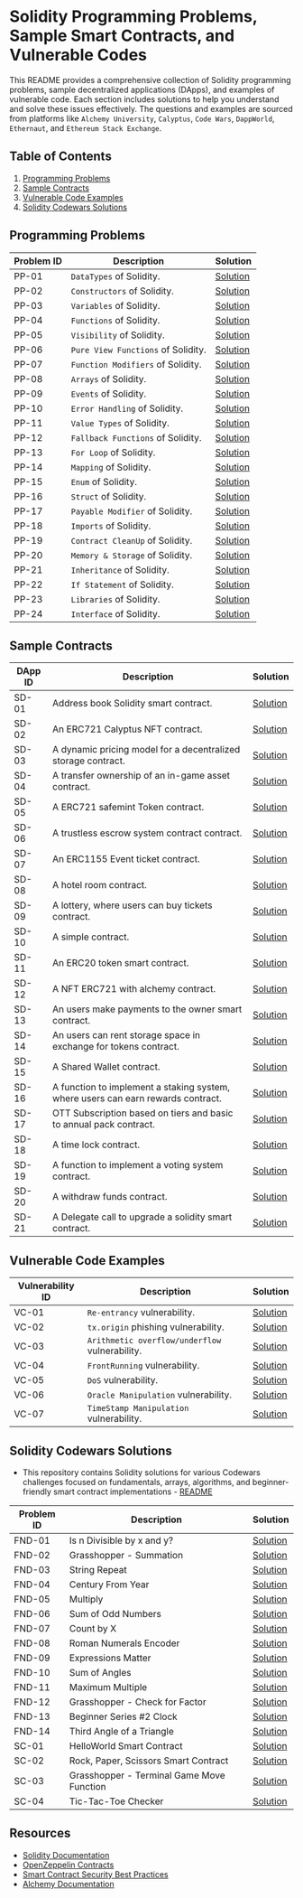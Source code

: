 # Solidity Programming Problems, Sample Smart Contracts, and Vulnerable Codes

This README provides a comprehensive collection of Solidity programming problems, sample decentralized applications (DApps), and examples of vulnerable code. Each section includes solutions to help you understand and solve these issues effectively. The questions and examples are sourced from platforms like `Alchemy University`, `Calyptus`, `Code Wars`, `DappWorld`, `Ethernaut`, and `Ethereum Stack Exchange`.

## Table of Contents

1. [Programming Problems](#programming-problems)
2. [Sample Contracts](#sample-contracts)
3. [Vulnerable Code Examples](#vulnerable-code-examples)
4. [Solidity Codewars Solutions](#solidity-codewars-solutions)

## Programming Problems

| Problem ID | Description | Solution |
|------------|-------------|----------|
| PP-01      | `DataTypes` of Solidity. | [Solution](https://github.com/varmakollu/Solidity-Examples/tree/main/Programming/01-Data_Types) |
| PP-02      | `Constructors` of Solidity. | [Solution](https://github.com/varmakollu/Solidity-Examples/tree/main/Programming/02-Constructors) |
| PP-03      | `Variables` of Solidity. | [Solution](https://github.com/varmakollu/Solidity-Examples/tree/main/Programming/03-Variables) |
| PP-04      | `Functions` of Solidity. | [Solution](https://github.com/varmakollu/Solidity-Examples/tree/main/Programming/04-Functions) |
| PP-05      | `Visibility` of Solidity. | [Solution](https://github.com/varmakollu/Solidity-Examples/tree/main/Programming/05-Visibility) |
| PP-06      | `Pure View Functions` of Solidity. | [Solution](https://github.com/varmakollu/Solidity-Examples/tree/main/Programming/06-Pure-View-Functions) |
| PP-07      | `Function Modifiers` of Solidity. | [Solution](https://github.com/varmakollu/Solidity-Examples/tree/main/Programming/07-Function-Modifiers) |
| PP-08      | `Arrays` of Solidity. | [Solution](https://github.com/varmakollu/Solidity-Examples/tree/main/Programming/08-Array) |
| PP-09      | `Events` of Solidity. | [Solution](https://github.com/varmakollu/Solidity-Examples/tree/main/Programming/09-Events) |
| PP-10      | `Error Handling` of Solidity. | [Solution](https://github.com/varmakollu/Solidity-Examples/tree/main/Programming/10-Error-Handling) |
| PP-11      | `Value Types` of Solidity. | [Solution](https://github.com/varmakollu/Solidity-Examples/tree/main/Programming/11-Value-Types) |
| PP-12      | `Fallback Functions` of Solidity. | [Solution](https://github.com/varmakollu/90Code/tree/main/12-Fallback-Function) |
| PP-13      | `For Loop` of Solidity. | [Solution](https://github.com/varmakollu/Solidity-Examples/tree/main/Programming/13-For-Loop) |
| PP-14      | `Mapping` of Solidity. | [Solution](https://github.com/varmakollu/Solidity-Examples/tree/main/Programming/14-Mapping) |
| PP-15      | `Enum` of Solidity. | [Solution](https://github.com/varmakollu/Solidity-Examples/tree/main/Programming/15-Enum) |
| PP-16      | `Struct` of Solidity. | [Solution](https://github.com/varmakollu/Solidity-Examples/tree/main/Programming/16-Struct) |
| PP-17      | `Payable Modifier` of Solidity. | [Solution](https://github.com/varmakollu/Solidity-Examples/tree/main/Programming/17-Payable-Modifier) |
| PP-18      | `Imports` of Solidity. | [Solution](https://github.com/varmakollu/Solidity-Examples/tree/main/Programming/18-Imports) |
| PP-19      | `Contract CleanUp` of Solidity. | [Solution](https://github.com/varmakollu/Solidity-Examples/tree/main/Programming/19-Contract-Cleanup) |
| PP-20      | `Memory & Storage` of Solidity. | [Solution](https://github.com/varmakollu/Solidity-Examples/tree/main/Programming/20-Memory-and-Storage) |
| PP-21      | `Inheritance` of Solidity. | [Solution](https://github.com/varmakollu/Solidity-Examples/tree/main/Programming/21-Inheritance) |
| PP-22      | `If Statement` of Solidity. | [Solution](https://github.com/varmakollu/Solidity-Examples/tree/main/Programming/22-If-Statement) |
| PP-23      | `Libraries` of Solidity. | [Solution](https://github.com/varmakollu/Solidity-Examples/tree/main/Programming/23-Libraries) |
| PP-24      | `Interface` of Solidity. | [Solution](https://github.com/varmakollu/Solidity-Examples/tree/main/Programming/24-Interface) |


## Sample Contracts

| DApp ID | Description | Solution |
|---------|-------------|----------|
| SD-01   | Address book Solidity smart contract. | [Solution](https://github.com/varmakollu/90Code/blob/main/Sample-Apps/AddressBook.sol) |
| SD-02   | An ERC721 Calyptus NFT contract. | [Solution](https://github.com/varmakollu/90Code/blob/main/Sample-Apps/CalyptusNFT.sol) |
| SD-03   | A dynamic pricing model for a decentralized storage contract. | [Solution](https://github.com/varmakollu/90Code/blob/main/Sample-Apps/Dynamic_Pricing.sol) |
| SD-04   | A transfer ownership of an in-game asset contract. | [Solution](https://github.com/varmakollu/90Code/blob/main/Sample-Apps/ERC1155.sol) |
| SD-05   | A ERC721 safemint Token contract. | [Solution](https://github.com/varmakollu/90Code/blob/main/Sample-Apps/ERC721.sol) |
| SD-06   | A trustless escrow system contract contract. | [Solution](https://github.com/varmakollu/90Code/blob/main/Sample-Apps/Escrow_System.sol) |
| SD-07   | An ERC1155 Event ticket contract. | [Solution](https://github.com/varmakollu/90Code/blob/main/Sample-Apps/EventTicketERC1155.sol) |
| SD-08   | A hotel room contract. | [Solution](https://github.com/varmakollu/90Code/blob/main/Sample-Apps/HotelRoom.sol) |
| SD-09   | A lottery, where users can buy tickets contract. | [Solution](https://github.com/varmakollu/90Code/blob/main/Sample-Apps/Lottery_System.sol) |
| SD-10   | A simple contract. | [Solution](https://github.com/varmakollu/90Code/blob/main/Sample-Apps/MyContract.sol) |
| SD-11   | An ERC20 token smart contract. | [Solution](https://github.com/varmakollu/90Code/blob/main/Sample-Apps/MyERC20Token.sol) |
| SD-12   | A NFT ERC721 with alchemy contract. | [Solution](https://github.com/varmakollu/90Code/blob/main/Sample-Apps/NFTToken.sol) |
| SD-13   | An users make payments to the owner smart contract. | [Solution](https://github.com/varmakollu/90Code/blob/main/Sample-Apps/Pay_To_Owner.sol) |
| SD-14   | An users can rent storage space in exchange for tokens contract. | [Solution](https://github.com/varmakollu/90Code/blob/main/Sample-Apps/Rent_Storage.sol) |
| SD-15   | A Shared Wallet contract. | [Solution](https://github.com/varmakollu/90Code/blob/main/Sample-Apps/SharedWallet.sol) |
| SD-16   | A function to implement a staking system, where users can earn rewards contract. | [Solution](https://github.com/varmakollu/90Code/blob/main/Sample-Apps/Stacked_Rewards.sol) |
| SD-17   | OTT Subscription based on tiers and basic to annual pack contract. | [Solution](https://github.com/varmakollu/90Code/blob/main/Sample-Apps/Subscription_Service.sol) |
| SD-18   | A time lock contract. | [Solution](https://github.com/varmakollu/90Code/blob/main/Sample-Apps/Timelock.sol) |
| SD-19   | A function to implement a voting system contract. | [Solution](https://github.com/varmakollu/90Code/blob/main/Sample-Apps/Voting_System.sol) |
| SD-20   | A withdraw funds contract. | [Solution](https://github.com/varmakollu/90Code/blob/main/Sample-Apps/Withdraw_Funds.sol) |
| SD-21   | A Delegate call to upgrade a solidity smart contract. | [Solution](https://github.com/varmakollu/Solidity-Examples/blob/main/Sample-Apps/Delegate_call.sol) |

## Vulnerable Code Examples

| Vulnerability ID | Description | Solution |
|------------------|-------------|----------|
| VC-01            | `Re-entrancy` vulnerability. | [Solution](https://github.com/varmakollu/90Code/tree/main/Vulnerability/01-Re-Entrancy) |
| VC-02            | `tx.origin` phishing vulnerability. | [Solution](https://github.com/varmakollu/90Code/tree/main/Vulnerability/02-Tx.origin) |
| VC-03            | `Arithmetic overflow/underflow` vulnerability. | [Solution](https://github.com/varmakollu/90Code/tree/main/Vulnerability/03-Insecure%20Arithmetic) |
| VC-04            | `FrontRunning` vulnerability. | [Solution](https://github.com/varmakollu/90Code/tree/main/Vulnerability/04-Frontrunning) |
| VC-05            | `DoS` vulnerability. | [Solution](https://github.com/varmakollu/90Code/tree/main/Vulnerability/05-DoS%20Attack) |
| VC-06            | `Oracle Manipulation` vulnerability. | [Solution](https://github.com/varmakollu/90Code/tree/main/Vulnerability/06-Oracle%20Manipulation) |
| VC-07            | `TimeStamp Manipulation` vulnerability. | [Solution](https://github.com/varmakollu/90Code/tree/main/Vulnerability/07-Timestamp%20Manipulation) |

## Solidity Codewars Solutions

- This repository contains Solidity solutions for various Codewars challenges focused on fundamentals, arrays, algorithms, and beginner-friendly smart contract implementations - [README](https://github.com/varmakollu/Solidity-Examples/blob/main/CodeWars/README.md)

| Problem ID | Description | Solution |
|------------|-------------|----------|
| FND-01      | Is n Divisible by x and y? | [Solution](https://github.com/varmakollu/Solidity-Examples/blob/main/CodeWars/IsDivisible.sol) |
| FND-02      | Grasshopper - Summation | [Solution](#) |
| FND-03      | String Repeat | [Solution](#) |
| FND-04      | Century From Year | [Solution](#) |
| FND-05      | Multiply | [Solution](#) |
| FND-06      | Sum of Odd Numbers | [Solution](#) |
| FND-07      | Count by X | [Solution](#) |
| FND-08      | Roman Numerals Encoder | [Solution](#) |
| FND-09      | Expressions Matter | [Solution](https://github.com/varmakollu/Solidity-Examples/blob/main/CodeWars/expressionMatter.sol) |
| FND-10      | Sum of Angles | [Solution](#) |
| FND-11      | Maximum Multiple | [Solution](#) |
| FND-12      | Grasshopper - Check for Factor | [Solution](https://github.com/varmakollu/Solidity-Examples/blob/main/CodeWars/FactorCheck.sol) |
| FND-13      | Beginner Series #2 Clock | [Solution](#) |
| FND-14      | Third Angle of a Triangle | [Solution](#) |
| SC-01      | HelloWorld Smart Contract | [Solution](https://github.com/varmakollu/Solidity-Examples/blob/main/CodeWars/HelloWorld.sol) |
| SC-02      | Rock, Paper, Scissors Smart Contract | [Solution](#) |
| SC-03      | Grasshopper - Terminal Game Move Function | [Solution](https://github.com/varmakollu/Solidity-Examples/blob/main/CodeWars/Movefunction.sol) |
| SC-04      | Tic-Tac-Toe Checker | [Solution](#) |


## Resources

- [Solidity Documentation](https://docs.soliditylang.org/)
- [OpenZeppelin Contracts](https://docs.openzeppelin.com/contracts/)
- [Smart Contract Security Best Practices](https://consensys.github.io/smart-contract-best-practices/)
- [Alchemy Documentation](https://docs.alchemy.com/reference/api-overview)

